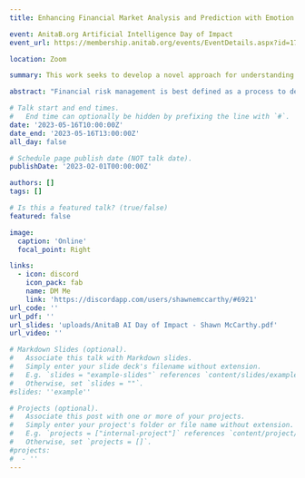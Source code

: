 ```yaml
---
title: Enhancing Financial Market Analysis and Prediction with Emotion Corpora and News Co-Occurrence Network

event: AnitaB.org Artificial Intelligence Day of Impact
event_url: https://membership.anitab.org/events/EventDetails.aspx?id=1737320

location: Zoom

summary: This work seeks to develop a novel approach for understanding how news analysis and global events influence market sentiment and performance across various sectors.

abstract: "Financial risk management is best defined as a process to deal with uncertainties resulting from financial markets.  Karen Horcher defines financial risk management as the process of identifying, assessing, and controlling financial risks that may impact an organization's ability to achieve its financial objectives. This includes identifying risks related to credit, market, liquidity, operational, and other areas, and developing strategies and techniques to mitigate those risks. (Horcher, 2011).  Emotional analysis of financial news can provide insight into market sentiment and enable investors to gain a better understanding on how the market is likely to react.  By analyzing the emotional content of news articles, organizations can gain insights into potential risks and opportunities and develop strategies to mitigate or capitalize on them."

# Talk start and end times.
#   End time can optionally be hidden by prefixing the line with `#`.
date: '2023-05-16T10:00:00Z'
date_end: '2023-05-16T13:00:00Z'
all_day: false

# Schedule page publish date (NOT talk date).
publishDate: '2023-02-01T00:00:00Z'

authors: []
tags: []

# Is this a featured talk? (true/false)
featured: false

image:
  caption: 'Online'
  focal_point: Right

links:
  - icon: discord
    icon_pack: fab
    name: DM Me
    link: 'https://discordapp.com/users/shawnemccarthy/#6921'
url_code: ''
url_pdf: ''
url_slides: 'uploads/AnitaB AI Day of Impact - Shawn McCarthy.pdf'
url_video: ''

# Markdown Slides (optional).
#   Associate this talk with Markdown slides.
#   Simply enter your slide deck's filename without extension.
#   E.g. `slides = "example-slides"` references `content/slides/example-slides.md`.
#   Otherwise, set `slides = ""`.
#slides: ''example''

# Projects (optional).
#   Associate this post with one or more of your projects.
#   Simply enter your project's folder or file name without extension.
#   E.g. `projects = ["internal-project"]` references `content/project/deep-learning/index.md`.
#   Otherwise, set `projects = []`.
#projects:
#  - ''
---
```


